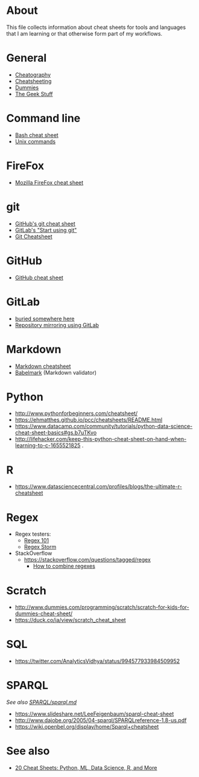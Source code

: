 # About

This file collects information about cheat sheets for tools and languages that I am learning or that otherwise form part of my workflows.

# General

* [Cheatography](https://www.cheatography.com/tag/gitlab/)
* [Cheatsheeting](http://www.cheatsheeting.com/show.html?sheet=firefox-keyboard-shortcuts)
* [Dummies](http://www.dummies.com/programming/scratch/scratch-for-kids-for-dummies-cheat-sheet/)
* [The Geek Stuff](http://www.thegeekstuff.com/tag/firefox/)

# Command line

* [Bash cheat sheet](https://gist.github.com/LeCoupa/122b12050f5fb267e75f)
* [Unix commands](https://en.wikipedia.org/wiki/Template:Unix_commands)

# FireFox

* [Mozilla FireFox cheat sheet](http://lesliefranke.com/files/reference/firefoxcheatsheet.html)

# git

* [GitHub's git cheat sheet](https://services.github.com/on-demand/downloads/github-git-cheat-sheet.pdf)
* [GitLab's "Start using git"](https://docs.gitlab.com/ee/gitlab-basics/start-using-git.html)
* [Git Cheatsheet](https://gist.github.com/eashish93/3eca6a90fef1ea6e586b7ec211ff72a5)

# GitHub

* [GitHub cheat sheet](https://github.com/tiimgreen/github-cheat-sheet)

# GitLab

* [buried somewhere here](https://gitlab.com/gitlab-com/marketing/issues/7)
* [Repository mirroring using GitLab](https://docs.gitlab.com/ee/workflow/repository_mirroring.html)

# Markdown

* [Markdown cheatsheet](https://github.com/adam-p/markdown-here/wiki/Markdown-Cheatsheet)
* [Babelmark](http://johnmacfarlane.net/babelmark2/?text=above%0A%0A%5Bcomment%5D%3A+%3C%3E+(THIS+SHOULD+BE+REMOVED)%0Abelow) (Markdown validator)

# Python

* http://www.pythonforbeginners.com/cheatsheet/
* https://ehmatthes.github.io/pcc/cheatsheets/README.html
* https://www.datacamp.com/community/tutorials/python-data-science-cheat-sheet-basics#gs.b7uTKvo
* http://lifehacker.com/keep-this-python-cheat-sheet-on-hand-when-learning-to-c-1655521825 .

# R

* https://www.datasciencecentral.com/profiles/blogs/the-ultimate-r-cheatsheet

# Regex

* Regex testers:
  - [Regex 101](https://regex101.com/r/igjCuo/1)
  - [Regex Storm](http://regexstorm.net/tester?p=%28%5cS%2b%29%5cs%2bCounty&i=Allatoona+was+a+town+located+in+extreme+southeastern+Bartow+County%2c+Georgia.)
* StackOverflow
  - https://stackoverflow.com/questions/tagged/regex
    - [How to combine regexes](https://stackoverflow.com/questions/869809/combine-regexp)

# Scratch

* http://www.dummies.com/programming/scratch/scratch-for-kids-for-dummies-cheat-sheet/
* https://duck.co/ia/view/scratch_cheat_sheet

# SQL

* https://twitter.com/AnalyticsVidhya/status/994577933984509952

# SPARQL

*See also [SPARQL/sparql.md](SPARQL/sparql.md)*

* https://www.slideshare.net/LeeFeigenbaum/sparql-cheat-sheet
* http://www.dajobe.org/2005/04-sparql/SPARQLreference-1.8-us.pdf
* https://wiki.openbel.org/display/home/Sparql+cheatsheet

# See also

* [20 Cheat Sheets: Python, ML, Data Science, R, and More](http://www.datasciencecentral.com/profiles/blogs/20-cheat-sheets-python-ml-data-science)

